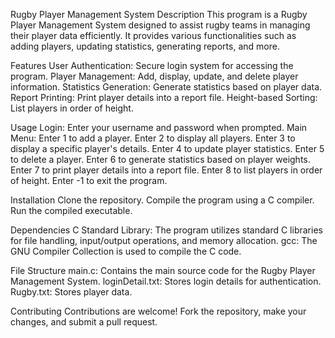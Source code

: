 Rugby Player Management System
Description
This program is a Rugby Player Management System designed to assist rugby teams in managing their player data efficiently. It provides various functionalities such as adding players, updating statistics, generating reports, and more.

Features
User Authentication: Secure login system for accessing the program.
Player Management: Add, display, update, and delete player information.
Statistics Generation: Generate statistics based on player data.
Report Printing: Print player details into a report file.
Height-based Sorting: List players in order of height.


Usage
Login: Enter your username and password when prompted.
Main Menu:
Enter 1 to add a player.
Enter 2 to display all players.
Enter 3 to display a specific player's details.
Enter 4 to update player statistics.
Enter 5 to delete a player.
Enter 6 to generate statistics based on player weights.
Enter 7 to print player details into a report file.
Enter 8 to list players in order of height.
Enter -1 to exit the program.


Installation
Clone the repository.
Compile the program using a C compiler.
Run the compiled executable.


Dependencies
C Standard Library: The program utilizes standard C libraries for file handling, input/output operations, and memory allocation.
gcc: The GNU Compiler Collection is used to compile the C code.


File Structure
main.c: Contains the main source code for the Rugby Player Management System.
loginDetail.txt: Stores login details for authentication.
Rugby.txt: Stores player data.


Contributing
Contributions are welcome! Fork the repository, make your changes, and submit a pull request.
